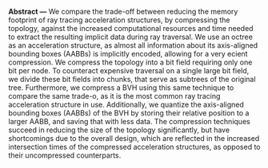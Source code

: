 **Abstract —** We compare the trade-off between reducing the memory footprint of ray tracing acceleration structures, by compressing the topology, against the increased computational resources and time needed to extract the resulting implicit data during ray traversal. We use an octree as an acceleration structure, as almost all information about its axis-aligned bounding boxes (AABBs) is implicitly encoded, allowing for a very ecient compression. We compress the topology into a bit field requiring only one bit per node. To counteract expensive traversal on a single large bit field, we divide these bit fields into chunks, that serve as subtrees of the original tree. Furthermore, we compress a BVH using this same technique to compare the same trade-o, as it is the most common ray tracing acceleration structure in use. Additionally, we quantize the axis-aligned bounding boxes (AABBs) of the BVH by storing their relative position to a larger AABB, and saving that with less data. The compression techniques succeed in reducing the size of the topology significantly, but have shortcomings due to the overall design, which are reflected in the increased intersection times of the compressed acceleration structures, as opposed to their uncompressed counterparts.
<br /><br />
